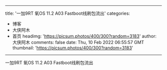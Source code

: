 
---
title: '一加9RT 氧OS 11.2 A03 Fastboot线刷包流出'
categories: 
 - 博客
 - 大侠阿木
 - 首页
headimg: 'https://picsum.photos/400/300?random=3183'
author: 大侠阿木
comments: false
date: Thu, 10 Feb 2022 06:55:57 GMT
thumbnail: 'https://picsum.photos/400/300?random=3183'
---

<div>   
一加9RT 氧OS 11.2 A03 Fastboot线刷包流出  
</div>
            